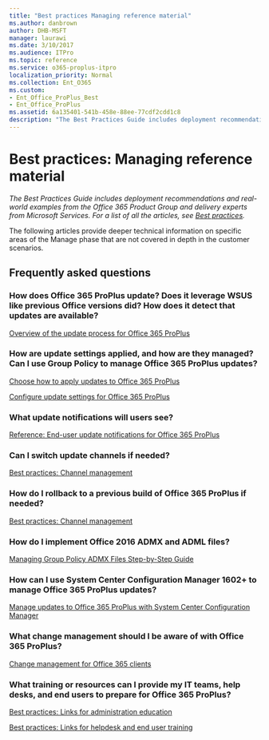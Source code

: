 ```yaml
---
title: "Best practices Managing reference material"
ms.author: danbrown
author: DHB-MSFT
manager: laurawi
ms.date: 3/10/2017
ms.audience: ITPro
ms.topic: reference
ms.service: o365-proplus-itpro
localization_priority: Normal
ms.collection: Ent_O365
ms.custom: 
- Ent_Office_ProPlus_Best
- Ent_Office_ProPlus
ms.assetid: 6a135401-541b-458e-88ee-77cdf2cdd1c8
description: "The Best Practices Guide includes deployment recommendations and real-world examples from the Office 365 Product Group and delivery experts from Microsoft Services. For a list of all the articles, see Best practices."
---
```


# Best practices: Managing reference material

 *The Best Practices Guide includes deployment recommendations and real-world examples from the Office 365 Product Group and delivery experts from Microsoft Services. For a list of all the articles, see [Best practices](best-practices.md).* 
  
The following articles provide deeper technical information on specific areas of the Manage phase that are not covered in depth in the customer scenarios.
  
## Frequently asked questions

### How does Office 365 ProPlus update? Does it leverage WSUS like previous Office versions did? How does it detect that updates are available?

[Overview of the update process for Office 365 ProPlus](https://technet.microsoft.com/en-us/library/dn761709.aspx)
  
### How are update settings applied, and how are they managed? Can I use Group Policy to manage Office 365 ProPlus updates?

[Choose how to apply updates to Office 365 ProPlus](https://technet.microsoft.com/en-us/library/dn761707.aspx)
  
[Configure update settings for Office 365 ProPlus](https://technet.microsoft.com/en-us/library/dn761708.aspx)
  
### What update notifications will users see?

[Reference: End-user update notifications for Office 365 ProPlus](https://technet.microsoft.com/en-us/library/dn761706.aspx)
  
### Can I switch update channels if needed?

[Best practices: Channel management](best-practices-channel-management.md)
  
### How do I rollback to a previous build of Office 365 ProPlus if needed?

[Best practices: Channel management](best-practices-channel-management.md)
  
### How do I implement Office 2016 ADMX and ADML files?

[Managing Group Policy ADMX Files Step-by-Step Guide](https://technet.microsoft.com/en-us/library/cc709647%28v=ws.10%29.aspx?f=255&amp;MSPPError=-2147217396)
  
### How can I use System Center Configuration Manager 1602+ to manage Office 365 ProPlus updates?

[Manage updates to Office 365 ProPlus with System Center Configuration Manager](https://technet.microsoft.com/en-us/library/mt628083.aspx)
  
### What change management should I be aware of with Office 365 ProPlus?

[Change management for Office 365 clients](https://technet.microsoft.com/en-us/library/mt584223.aspx)
  
### What training or resources can I provide my IT teams, help desks, and end users to prepare for Office 365 ProPlus?

[Best practices: Links for administration education](best-practices-links-for-administration-education.md)
  
[Best practices: Links for helpdesk and end user training](best-practices-links-for-helpdesk-and-end-user-training.md)
  

